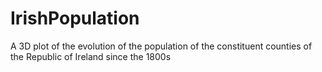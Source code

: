 # IrishPopulation
A 3D plot of the evolution of the population of the constituent counties of the Republic of Ireland since the 1800s
